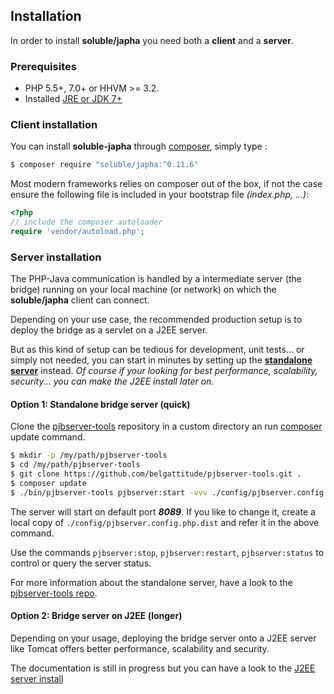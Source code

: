 ## Installation

In order to install **soluble/japha** you need both a **client** and a **server**.

### Prerequisites

- PHP 5.5+, 7.0+ or HHVM >= 3.2.
- Installed [JRE or JDK 7+](./server/install_java.md)

### Client installation

You can install **soluble-japha** through [composer](http://getcomposer.org/), 
simply type : 

```bash
$ composer require "soluble/japha:^0.11.6"
```

Most modern frameworks relies on composer out of the box, if not the case ensure the following file is included in your bootstrap file *(index.php, ...)*:

```php
<?php
// include the composer autoloader
require 'vendor/autoload.php';
```

### Server installation

The PHP-Java communication is handled by a intermediate server (the bridge) running 
on your local machine (or network) on which the **soluble/japha** client can connect. 

Depending on your use case, the recommended production setup is to deploy the bridge as a servlet on a J2EE server. 

But as this kind of setup can be tedious for development, unit tests... or simply not needed, 
you can start in minutes by setting up the [**standalone server**](https://github.com/belgattitude/pjbserver-tools) instead.
*Of course if your looking for best performance, scalability, security... you can make the J2EE install later on.*  
 
#### Option 1: Standalone bridge server (quick)

Clone the [pjbserver-tools](https://github.com/belgattitude/pjbserver-tools) repository in a custom directory an run [composer](http://getcomposer.org) update command.
   
```bash
$ mkdir -p /my/path/pjbserver-tools
$ cd /my/path/pjbserver-tools
$ git clone https://github.com/belgattitude/pjbserver-tools.git .
$ composer update   
$ ./bin/pjbserver-tools pjbserver:start -vvv ./config/pjbserver.config.php.dist
```

The server will start on default port ***8089***. If you like to change it, create a local copy of `./config/pjbserver.config.php.dist`
and refer it in the above command.
   
Use the commands `pjbserver:stop`, `pjbserver:restart`, `pjbserver:status` to control or query the server status.

For more information about the standalone server, have a look to the [pjbserver-tools repo](https://github.com/belgattitude/pjbserver-tools). 

#### Option 2: Bridge server on J2EE (longer) 

Depending on your usage, deploying the bridge server onto a J2EE server like Tomcat offers better performance, 
scalability and security. 
  
The documentation is still in progress but you can have a look to the [J2EE server install](./install_server_j2ee.md)
